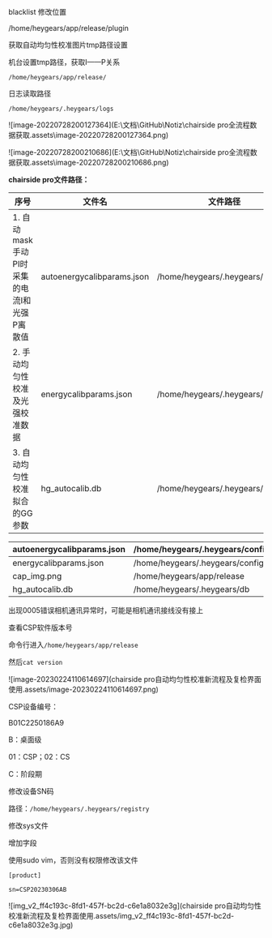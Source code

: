 

blacklist 修改位置

/home/heygears/app/release/plugin



获取自动均匀性校准图片tmp路径设置

机台设置tmp路径，获取I——P关系

`/home/heygears/app/release/`



日志读取路径

`/home/heygears/.heygears/logs`

![image-20220728200127364](E:\文档\GitHub\Notiz\chairside pro全流程数据获取.assets\image-20220728200127364.png)

![image-20220728200210686](E:\文档\GitHub\Notiz\chairside pro全流程数据获取.assets\image-20220728200210686.png)

**chairside pro文件路径：**

| 序号                                        | 文件名                     | 文件路径                         |
| ------------------------------------------- | -------------------------- | -------------------------------- |
| 1. 自动mask手动PI时采集的电流I和光强P离散值 | autoenergycalibparams.json | /home/heygears/.heygears/configs |
| 2. 手动均匀性校准及光强校准数据             | energycalibparams.json     | /home/heygears/.heygears/configs |
| 3. 自动均匀性校准拟合的GG参数               | hg_autocalib.db            | /home/heygears/.heygears/db      |



| autoenergycalibparams.json | /home/heygears/.heygears/configs |
| -------------------------- | -------------------------------- |
| energycalibparams.json     | /home/heygears/.heygears/configs |
| cap_img.png                | /home/heygears/app/release       |
| hg_autocalib.db            | /home/heygears/.heygears/db      |



出现0005错误相机通讯异常时，可能是相机通讯接线没有接上

查看CSP软件版本号

命令行进入`/home/heygears/app/release`

然后`cat version`

![image-20230224110614697](chairside pro自动均匀性校准新流程及复检界面使用.assets/image-20230224110614697.png)

CSP设备编号：

B01C2250186A9

B：桌面级

01：CSP；02：CS

C：阶段期



修改设备SN码

路径：`/home/heygears/.heygears/registry`

修改sys文件

增加字段

使用sudo vim，否则没有权限修改该文件

`[product]`

`sn=CSP20230306AB`

![img_v2_ff4c193c-8fd1-457f-bc2d-c6e1a8032e3g](chairside pro自动均匀性校准新流程及复检界面使用.assets/img_v2_ff4c193c-8fd1-457f-bc2d-c6e1a8032e3g.jpg)
